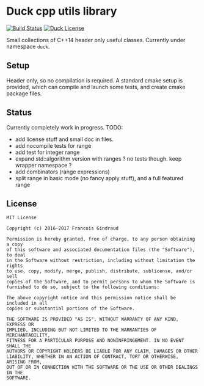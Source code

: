Duck cpp utils library
===============================

[![Build Status](https://travis-ci.org/lereldarion/duck.svg?branch=master)](https://travis-ci.org/lereldarion/duck)
[![Duck License](https://img.shields.io/github/license/mashape/apistatus.svg)]()

Small collections of C++14 header only useful classes.
Currently under namespace `duck`.

Setup
-----

Header only, so no compilation is required.
A standard cmake setup is provided, which can compile and launch some tests, and create cmake package files.

Status
------

Currently completely work in progress.
TODO:
- add license stuff and small doc in files.
- add nocompile tests for range
- add test for integer range
- expand std::algorithm version with ranges ? no tests though. keep wrapper namespace ?
- add combinators (range expressions)
- split range in basic mode (no fancy apply stuff), and a full featured range

License
-------

```
MIT License

Copyright (c) 2016-2017 Francois Gindraud

Permission is hereby granted, free of charge, to any person obtaining a copy
of this software and associated documentation files (the "Software"), to deal
in the Software without restriction, including without limitation the rights
to use, copy, modify, merge, publish, distribute, sublicense, and/or sell
copies of the Software, and to permit persons to whom the Software is
furnished to do so, subject to the following conditions:

The above copyright notice and this permission notice shall be included in all
copies or substantial portions of the Software.

THE SOFTWARE IS PROVIDED "AS IS", WITHOUT WARRANTY OF ANY KIND, EXPRESS OR
IMPLIED, INCLUDING BUT NOT LIMITED TO THE WARRANTIES OF MERCHANTABILITY,
FITNESS FOR A PARTICULAR PURPOSE AND NONINFRINGEMENT. IN NO EVENT SHALL THE
AUTHORS OR COPYRIGHT HOLDERS BE LIABLE FOR ANY CLAIM, DAMAGES OR OTHER
LIABILITY, WHETHER IN AN ACTION OF CONTRACT, TORT OR OTHERWISE, ARISING FROM,
OUT OF OR IN CONNECTION WITH THE SOFTWARE OR THE USE OR OTHER DEALINGS IN THE
SOFTWARE.
```

